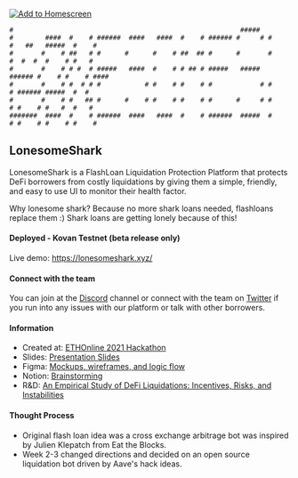 [![Add to Homescreen](https://img.shields.io/badge/Skynet-Add%20To%20Homescreen-00c65e?logo=skynet&labelColor=0d0d0d)](https://homescreen.hns.siasky.net/#/skylink/CACsOCZXxjDY53E51LVo3g5YTrg6T9qNkn_8oAQOTXhOow)

```
#                                                         #####
#        ####  #    # ######  ####   ####  #    # ###### #     # #    #   ##   #####  #    #
#       #    # ##   # #      #      #    # ##  ## #      #       #    #  #  #  #    # #   #
#       #    # # #  # #####   ####  #    # # ## # #####   #####  ###### #    # #    # ####
#       #    # #  # # #           # #    # #    # #            # #    # ###### #####  #  #
#       #    # #   ## #      #    # #    # #    # #      #     # #    # #    # #   #  #   #
#######  ####  #    # ######  ####   ####  #    # ######  #####  #    # #    # #    # #    #
```

## LonesomeShark

LonesomeShark is a FlashLoan Liquidation Protection Platform that protects DeFi borrowers from costly liquidations by giving them a simple, friendly, and easy to use UI to monitor their health factor.

Why lonesome shark? Because no more shark loans needed, flashloans replace them :)
Shark loans are getting lonely because of this!

#### Deployed - Kovan Testnet (beta release only)

Live demo: https://lonesomeshark.xyz/

#### Connect with the team

You can join at the [Discord](https://discord.gg/uuj8RKm6) channel or connect with the team on [Twitter](https://twitter.com/LoansomeShark/) if you run into any issues with our platform or talk with other borrowers.

#### Information

- Created at: [ETHOnline 2021 Hackathon](https://showcase.ethglobal.com/ethonline2021/lonesomeshark)
- Slides: [Presentation Slides](https://docs.google.com/presentation/d/1tuCO3Hw4RS6BgavjkVtaY2nvTY4syzkuDcwfEhsEPQU/edit?usp=sharing)
- Figma: [Mockups, wireframes, and logic flow](https://www.figma.com/files/team/1025360940881948893/Lonesomeshark)
- Notion: [Brainstorming](https://www.notion.so/cb45e1b7c33049f8a8a705ea908b9d40?v=2da1a37175414067b70eff90765c1e76)
- R&D: [An Empirical Study of DeFi Liquidations: Incentives, Risks, and Instabilities
  ](https://arxiv.org/abs/2106.06389)

#### Thought Process

- Original flash loan idea was a cross exchange arbitrage bot was inspired by Julien Klepatch from Eat the Blocks.
- Week 2-3 changed directions and decided on an open source liquidation bot driven by Aave's hack ideas.
